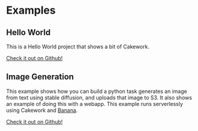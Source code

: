 # Examples

## Hello World
This is a Hello World project that shows a bit of Cakework.

[Check it out on Github!](https://github.com/usecakework/examples/tree/main/hello_world)

## Image Generation
This example shows how you can build a python task generates an image from text using stable diffusion, and uploads that image to S3. It also shows an example of doing this with a webapp. This example runs serverlessly using Cakework and [Banana](https://banana.dev).

[Check it out on Github!](https://github.com/usecakework/examples/tree/main/image_generation)